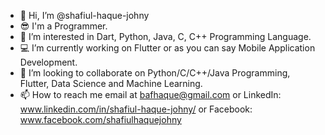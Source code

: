- 👋 Hi, I’m @shafiul-haque-johny
- 😎 I'm a Programmer.
- 👀 I’m interested in Dart, Python, Java, C, C++ Programming Language.
- 💻 I’m currently working on Flutter or as you can say Mobile Application Development.
- 💞️ I’m looking to collaborate on Python/C/C++/Java Programming, Flutter, Data Science and Machine Learning.
- 📫 How to reach me email at bafhaque@gmail.com or LinkedIn: www.linkedin.com/in/shafiul-haque-johny/ or Facebook: www.facebook.com/shafiulhaquejohny

<!---
shafiul-haque-johny/shafiul-haque-johny is a ✨ special ✨ repository because its `README.md` (this file) appears on your GitHub profile.
You can click the Preview link to take a look at your changes.
--->
